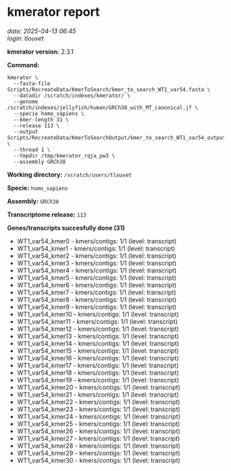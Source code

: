 # kmerator report
*date: 2025-04-13 06:45*  
*login: tlouvet*

**kmerator version:** 2.3.1

**Command:**

```
kmerator \
  --fasta-file Scripts/RecreateData/KmerToSearch/kmer_to_search_WT1_var54.fasta \
  --datadir /scratch/indexes/kmerator/ \
  --genome /scratch/indexes/jellyfish/human/GRCh38_with_MT_canonical.jf \
  --specie homo_sapiens \
  --kmer-length 31 \
  --release 113 \
  --output Scripts/RecreateData/KmerToSearchOutput/kmer_to_search_WT1_var54_output \
  --thread 1 \
  --tmpdir /tmp/kmerator_rqja_pw3 \
  --assembly GRCh38
```

**Working directory:** `/scratch/users/tlouvet`

**Specie:** `homo_sapiens`

**Assembly:** `GRCh38`

**Transcriptome release:** `113`

**Genes/transcripts succesfully done (31)**

- WT1_var54_kmer0 - kmers/contigs: 1/1 (level: transcript)
- WT1_var54_kmer1 - kmers/contigs: 1/1 (level: transcript)
- WT1_var54_kmer2 - kmers/contigs: 1/1 (level: transcript)
- WT1_var54_kmer3 - kmers/contigs: 1/1 (level: transcript)
- WT1_var54_kmer4 - kmers/contigs: 1/1 (level: transcript)
- WT1_var54_kmer5 - kmers/contigs: 1/1 (level: transcript)
- WT1_var54_kmer6 - kmers/contigs: 1/1 (level: transcript)
- WT1_var54_kmer7 - kmers/contigs: 1/1 (level: transcript)
- WT1_var54_kmer8 - kmers/contigs: 1/1 (level: transcript)
- WT1_var54_kmer9 - kmers/contigs: 1/1 (level: transcript)
- WT1_var54_kmer10 - kmers/contigs: 1/1 (level: transcript)
- WT1_var54_kmer11 - kmers/contigs: 1/1 (level: transcript)
- WT1_var54_kmer12 - kmers/contigs: 1/1 (level: transcript)
- WT1_var54_kmer13 - kmers/contigs: 1/1 (level: transcript)
- WT1_var54_kmer14 - kmers/contigs: 1/1 (level: transcript)
- WT1_var54_kmer15 - kmers/contigs: 1/1 (level: transcript)
- WT1_var54_kmer16 - kmers/contigs: 1/1 (level: transcript)
- WT1_var54_kmer17 - kmers/contigs: 1/1 (level: transcript)
- WT1_var54_kmer18 - kmers/contigs: 1/1 (level: transcript)
- WT1_var54_kmer19 - kmers/contigs: 1/1 (level: transcript)
- WT1_var54_kmer20 - kmers/contigs: 1/1 (level: transcript)
- WT1_var54_kmer21 - kmers/contigs: 1/1 (level: transcript)
- WT1_var54_kmer22 - kmers/contigs: 1/1 (level: transcript)
- WT1_var54_kmer23 - kmers/contigs: 1/1 (level: transcript)
- WT1_var54_kmer24 - kmers/contigs: 1/1 (level: transcript)
- WT1_var54_kmer25 - kmers/contigs: 1/1 (level: transcript)
- WT1_var54_kmer26 - kmers/contigs: 1/1 (level: transcript)
- WT1_var54_kmer27 - kmers/contigs: 1/1 (level: transcript)
- WT1_var54_kmer28 - kmers/contigs: 1/1 (level: transcript)
- WT1_var54_kmer29 - kmers/contigs: 1/1 (level: transcript)
- WT1_var54_kmer30 - kmers/contigs: 1/1 (level: transcript)
